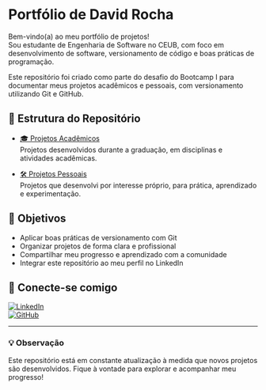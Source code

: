 # Portfólio de David Rocha

Bem-vindo(a) ao meu portfólio de projetos!  
Sou estudante de Engenharia de Software no CEUB, com foco em desenvolvimento de software, versionamento de código e boas práticas de programação.

Este repositório foi criado como parte do desafio do Bootcamp I para documentar meus projetos acadêmicos e pessoais, com versionamento utilizando Git e GitHub.

## 📁 Estrutura do Repositório

- [🎓 Projetos Acadêmicos](https://github.com/david-rocha-1775/portifolio/tree/main/projetos-academicos)  
  Projetos desenvolvidos durante a graduação, em disciplinas e atividades acadêmicas.

- [🛠️ Projetos Pessoais](https://github.com/david-rocha-1775/portifolio/tree/main/projetos-pessoais)  
  Projetos que desenvolvi por interesse próprio, para prática, aprendizado e experimentação.


## 🚀 Objetivos

- Aplicar boas práticas de versionamento com Git  
- Organizar projetos de forma clara e profissional  
- Compartilhar meu progresso e aprendizado com a comunidade  
- Integrar este repositório ao meu perfil no LinkedIn

## 🔗 Conecte-se comigo

[![LinkedIn](https://img.shields.io/badge/-LinkedIn-0A66C2?style=flat&logo=linkedin&logoColor=white)](https://www.linkedin.com/in/david-rocha-de-oliveira/)  
[![GitHub](https://img.shields.io/badge/-GitHub-181717?style=flat&logo=github&logoColor=white)](https://github.com/david-rocha-1775)

---

### 💡 Observação

Este repositório está em constante atualização à medida que novos projetos são desenvolvidos. Fique à vontade para explorar e acompanhar meu progresso!
